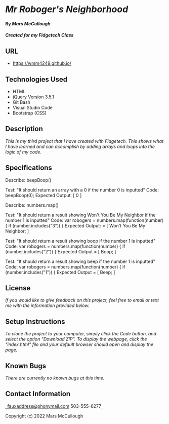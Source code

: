 # _Mr Roboger's Neighborhood_

#### By _**Mars McCullough**_

#### _Created for my Fidgetech Class_

## URL

* https://wmm4249.github.io/

## Technologies Used

* HTML
* jQuery Version 3.5.1
* Git Bash
* Visual Studio Code
* Bootstrap (CSS)

## Description

_This is my third project that I have created with Fidgetech. This shows what I have learned and can accomplish by adding arrays and loops into the logic of my code._

## Specifications

Describe: beepBoop()

Test: "It should return an array with a 0 if the number 0 is inputted"
Code: beepBoop(0);
Expected Output: [ 0 ]

Describe: numbers.map()

Test: "It should return a result showing Won't You Be My Neighbor if the number 1 is inputted"
Code: var robogers = numbers.map(function(number) {
      if (number.includes("3")) {
Expected Output: = [ Won't You Be My Neighbor; ]

Test: "It should return a result showing boop if the number 1 is inputted"
Code: var robogers = numbers.map(function(number) {
      if (number.includes("2")) {
Expected Output = [ Boop; ]

Test: "It should return a result showing beep if the number 1 is inputted"
Code: var robogers = numbers.map(function(number) {
      if (number.includes("1")) {
Expected Output = [ Beep; ]

## License

_If you would like to give feedback on this project, feel free to email or text me with the information provided below._

## Setup Instructions

_To clone the project to your computer, simply click the Code button, and select the option "Download ZIP". To display the webpage, click the "index.html" file and your default browser should open and display the page._

## Known Bugs

_There are currently no known bugs at this time._

## Contact Information

_fauxaddress@phonymail.com
  503-555-6277_

Copyright (c) 2022 Mars McCullough
